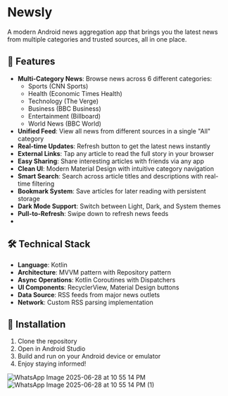 # Newsly                              
A modern Android news aggregation app that brings you the latest news from multiple categories and trusted sources, all in one place.                                 
                             
## 🚀 Features                                    
                                                        
- **Multi-Category News**: Browse news across 6 different categories:                                
  - Sports (CNN Sports)                               
  - Health (Economic Times Health)                      
  - Technology (The Verge)              
  - Business (BBC Business)                            
  - Entertainment (Billboard)                             
  - World News (BBC World)                                                      
- **Unified Feed**: View all news from different sources in a single "All" category                               
- **Real-time Updates**: Refresh button to get the latest news instantly                           
- **External Links**: Tap any article to read the full story in your browser                             
- **Easy Sharing**: Share interesting articles with friends via any app                          
- **Clean UI**: Modern Material Design with intuitive category navigation                 
- **Smart Search**: Search across article titles and descriptions with real-time filtering                          
- **Bookmark System**: Save articles for later reading with persistent storage                                 
- **Dark Mode Support**: Switch between Light, Dark, and System themes                            
- **Pull-to-Refresh**: Swipe down to refresh news feeds
-                                                                                           
## 🛠️ Technical Stack                            
                           
- **Language**: Kotlin                               
- **Architecture**: MVVM pattern with Repository pattern                      
- **Async Operations**: Kotlin Coroutines with Dispatchers           
- **UI Components**: RecyclerView, Material Design buttons          
- **Data Source**: RSS feeds from major news outlets        
- **Network**: Custom RSS parsing implementation                
                                 
## 🚧 Installation                          
                                      
1. Clone the repository                      
2. Open in Android Studio                       
3. Build and run on your Android device or emulator                   
4. Enjoy staying informed!                            

![WhatsApp Image 2025-06-28 at 10 55 14 PM](https://github.com/user-attachments/assets/cbc3f407-6e9d-4ebd-85f6-0a48e363e895)
![WhatsApp Image 2025-06-28 at 10 55 14 PM (1)](https://github.com/user-attachments/assets/e6f82c8b-93d7-447c-895a-8b40b5d449dd)



